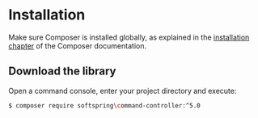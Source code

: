 # Installation

Make sure Composer is installed globally, as explained in the
[installation chapter](https://getcomposer.org/doc/00-intro.md)
of the Composer documentation.

## Download the library

Open a command console, enter your project directory and execute:

```bash
$ composer require softspring\command-controller:^5.0
```
